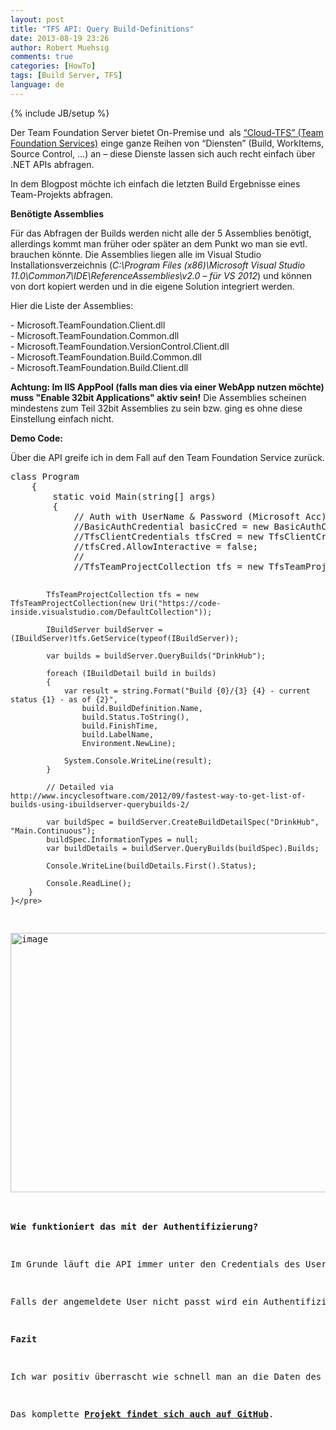 ```yaml
---
layout: post
title: "TFS API: Query Build-Definitions"
date: 2013-08-19 23:26
author: Robert Muehsig
comments: true
categories: [HowTo]
tags: [Build Server, TFS]
language: de
---
```

{% include JB/setup %}
<p>Der Team Foundation Server bietet On-Premise und&nbsp; als <a href="{{BASE_PATH}}/2012/11/05/team-foundation-service-ein-erster-blick-auf-den-tfs-in-der-cloud/">“Cloud-TFS” (Team Foundation Services)</a> einge ganze Reihen von “Diensten” (Build, WorkItems, Source Control, …) an – diese Dienste lassen sich auch recht einfach über .NET APIs abfragen.</p> <p>In dem Blogpost möchte ich einfach die letzten Build Ergebnisse eines Team-Projekts abfragen.</p> <p><strong>Benötigte Assemblies</strong></p> <p>Für das Abfragen der Builds werden nicht alle der 5 Assemblies benötigt, allerdings kommt man früher oder später an dem Punkt wo man sie evtl. brauchen könnte. Die Assemblies liegen alle im Visual Studio Installationsverzeichnis (<em>C:\Program Files (x86)\Microsoft Visual Studio 11.0\Common7\IDE\ReferenceAssemblies\v2.0 – für VS 2012</em>) und können von dort kopiert werden und in die eigene Solution integriert werden.</p> <p>Hier die Liste der Assemblies:</p> <p>- Microsoft.TeamFoundation.Client.dll<br>- Microsoft.TeamFoundation.Common.dll<br>- Microsoft.TeamFoundation.VersionControl.Client.dll<br>- Microsoft.TeamFoundation.Build.Common.dll<br>- Microsoft.TeamFoundation.Build.Client.dll</p> <p><strong>Achtung: Im IIS AppPool (falls man dies via einer WebApp nutzen möchte) muss "Enable 32bit Applications" aktiv sein!</strong> Die Assemblies scheinen mindestens zum Teil 32bit Assemblies zu sein bzw. ging es ohne diese Einstellung einfach nicht.</p> <p><strong>Demo Code:</strong></p> <p>Über die API greife ich in dem Fall auf den Team Foundation Service zurück. </p><pre class="brush: csharp; auto-links: true; collapse: false; first-line: 1; gutter: true; html-script: false; light: false; ruler: false; smart-tabs: true; tab-size: 4; toolbar: true;">class Program
    {
        static void Main(string[] args)
        {
            // Auth with UserName &amp; Password (Microsoft Acc):
            //BasicAuthCredential basicCred = new BasicAuthCredential(new NetworkCredential("xxx@hotmail.com", "pw"));
            //TfsClientCredentials tfsCred = new TfsClientCredentials(basicCred);
            //tfsCred.AllowInteractive = false;
            //
            //TfsTeamProjectCollection tfs = new TfsTeamProjectCollection(new Uri("https://code-inside.visualstudio.com/DefaultCollection"), tfsCred);

            TfsTeamProjectCollection tfs = new TfsTeamProjectCollection(new Uri("https://code-inside.visualstudio.com/DefaultCollection"));

            IBuildServer buildServer = (IBuildServer)tfs.GetService(typeof(IBuildServer));

            var builds = buildServer.QueryBuilds("DrinkHub");

            foreach (IBuildDetail build in builds)
            {
                var result = string.Format("Build {0}/{3} {4} - current status {1} - as of {2}",
                    build.BuildDefinition.Name,
                    build.Status.ToString(),
                    build.FinishTime,
                    build.LabelName,
                    Environment.NewLine);

                System.Console.WriteLine(result);
            }

            // Detailed via http://www.incyclesoftware.com/2012/09/fastest-way-to-get-list-of-builds-using-ibuildserver-querybuilds-2/

            var buildSpec = buildServer.CreateBuildDetailSpec("DrinkHub", "Main.Continuous");
            buildSpec.InformationTypes = null;
            var buildDetails = buildServer.QueryBuilds(buildSpec).Builds;

            Console.WriteLine(buildDetails.First().Status);

            Console.ReadLine();
        }
    }</pre>
<p><a href="{{BASE_PATH}}/assets/wp-images-de/image1903.png"><img title="image" style="border-top: 0px; border-right: 0px; border-bottom: 0px; border-left: 0px; display: inline" border="0" alt="image" src="{{BASE_PATH}}/assets/wp-images-de/image_thumb1044.png" width="590" height="415"></a> </p>
<p><strong>Wie funktioniert das mit der Authentifizierung?</strong></p>
<p>Im Grunde läuft die API immer unter den Credentials des Users – wenn man auf den Team Foundation Service zugreift wird automatisch der Microsoft Account genommen. OnPremise wird der Windows Account genommen.</p>
<p>Falls der angemeldete User nicht passt wird ein Authentifizierungsfenster angezeigt. Im Falle der Code läuft auf einem Server ist dies allerdings nicht gerade praktisch, daher kann man auch (wie im auskommentierten Teil des Codes sehen) direkt einen User angeben – das gilt sowohl für einen Microsoft Account als auch einen Windows Account.</p>
<p><strong>Fazit</strong></p>
<p>Ich war positiv überrascht wie schnell man an die Daten des TFS kommt – mal sehen was man mit der API noch machen kann.</p>
<p>Das komplette <a href="https://github.com/Code-Inside/Samples/tree/master/2013/TfsApi.Build"><strong>Projekt findet sich auch auf GitHub</strong></a>.</p>
